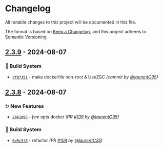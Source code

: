 # Changelog
All notable changes to this project will be documented in this file.

The format is based on [Keep a Changelog](https://keepachangelog.com/en/1.0.0/),
and this project adheres to [Semantic Versioning](https://semver.org/spec/v2.0.0.html).

## [2.3.9] - 2024-08-07
### :construction_worker: Build System
- [`df87351`](https://github.com/InseeFr/Public-Enemy-Back-Office/commit/df87351ff0daee2eb2730f078cb1e1ae2054cb6e) - make dockerfile non-root & UseZGC *(commit by [@laurentC35](https://github.com/laurentC35))*


## [2.3.8] - 2024-08-07
### :sparkles: New Features
- [`2661095`](https://github.com/InseeFr/Public-Enemy-Back-Office/commit/26610952090aae1504234987cfb617ba093604c9) - jvm opts docker *(PR [#109](https://github.com/InseeFr/Public-Enemy-Back-Office/pull/109) by [@laurentC35](https://github.com/laurentC35))*

### :construction_worker: Build System
- [`6e5c5f8`](https://github.com/InseeFr/Public-Enemy-Back-Office/commit/6e5c5f849f466ae6fa17eaedcb13ed8897036e93) - refactor *(PR [#108](https://github.com/InseeFr/Public-Enemy-Back-Office/pull/108) by [@laurentC35](https://github.com/laurentC35))*

[2.3.8]: https://github.com/InseeFr/Public-Enemy-Back-Office/compare/2.3.7...2.3.8
[2.3.9]: https://github.com/InseeFr/Public-Enemy-Back-Office/compare/2.3.8...2.3.9
